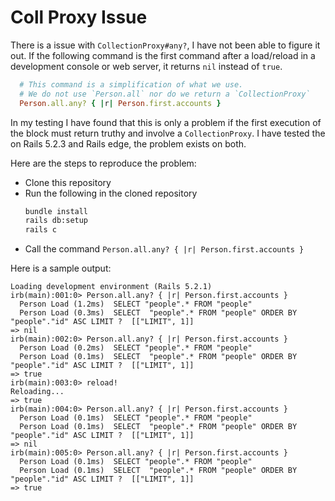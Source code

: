 # Coll Proxy Issue

There is a issue with `CollectionProxy#any?`, I have not been able to figure it out.
If the following command is the first command after a load/reload in a development console or 
web server, it returns `nil` instead of `true`.
  ```ruby
    # This command is a simplification of what we use. 
    # We do not use `Person.all` nor do we return a `CollectionProxy`
    Person.all.any? { |r| Person.first.accounts }
  ```
In my testing I have found that this is only a problem if the first execution 
of the block must return truthy and involve a `CollectionProxy`. I have tested 
the on Rails 5.2.3 and Rails edge, the problem exists on both.


Here are the steps to reproduce the problem:
* Clone this repository
* Run the following in the cloned repository
  ```bash
  bundle install
  rails db:setup
  rails c
  ```
* Call the command `Person.all.any? { |r| Person.first.accounts }`

Here is a sample output:
```
Loading development environment (Rails 5.2.1)
irb(main):001:0> Person.all.any? { |r| Person.first.accounts }
  Person Load (1.2ms)  SELECT "people".* FROM "people"
  Person Load (0.3ms)  SELECT  "people".* FROM "people" ORDER BY "people"."id" ASC LIMIT ?  [["LIMIT", 1]]
=> nil
irb(main):002:0> Person.all.any? { |r| Person.first.accounts }
  Person Load (0.2ms)  SELECT "people".* FROM "people"
  Person Load (0.1ms)  SELECT  "people".* FROM "people" ORDER BY "people"."id" ASC LIMIT ?  [["LIMIT", 1]]
=> true
irb(main):003:0> reload!
Reloading...
=> true
irb(main):004:0> Person.all.any? { |r| Person.first.accounts }
  Person Load (0.1ms)  SELECT "people".* FROM "people"
  Person Load (0.1ms)  SELECT  "people".* FROM "people" ORDER BY "people"."id" ASC LIMIT ?  [["LIMIT", 1]]
=> nil
irb(main):005:0> Person.all.any? { |r| Person.first.accounts }
  Person Load (0.1ms)  SELECT "people".* FROM "people"
  Person Load (0.1ms)  SELECT  "people".* FROM "people" ORDER BY "people"."id" ASC LIMIT ?  [["LIMIT", 1]]
=> true
```
  
